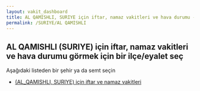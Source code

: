 ```yaml
---
layout: vakit_dashboard
title: AL QAMISHLI, SURIYE için iftar, namaz vakitleri ve hava durumu - ilçe/eyalet seç
permalink: /SURIYE/AL QAMISHLI
---
```


## AL QAMISHLI (SURIYE) için iftar, namaz vakitleri ve hava durumu  görmek için bir ilçe/eyalet seç

Aşağıdaki listeden bir şehir ya da semt seçin

* [ (AL_QAMISHLI, SURIYE) için iftar ve namaz vakitleri](/SURIYE/AL_QAMISHLI/)

<script type="text/javascript">
  var GLOBAL_COUNTRY = 'SURIYE';
  var GLOBAL_CITY = 'AL QAMISHLI';
  var GLOBAL_STATE = 'AL QAMISHLI';
</script>
